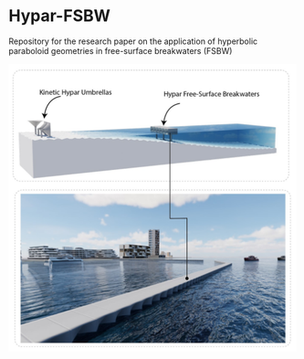 # Hypar-FSBW
Repository for the research paper on the application of hyperbolic paraboloid geometries in free-surface breakwaters (FSBW)


![hyparfsbw](hyparfsbw.jpg)
